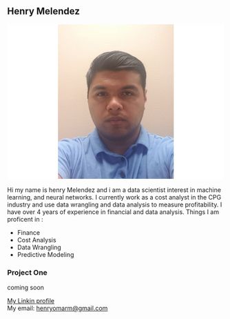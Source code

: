 ## Henry Melendez
![myimage](https://raw.githubusercontent.com/Henrymelendez/Project-page/master/self(3).jpg)

Hi my name is henry Melendez and i am a data scientist interest in machine learning, and neural networks. I currently work as a cost analyst in the CPG industry and use data wrangling and data analysis to measure profitability. I have over 4 years of experience in financial and data analysis. Things I am proficent in : 
- Finance 
- Cost Analysis 
- Data Wrangling 
- Predictive Modeling 


### Project One
coming soon 




[My Linkin profile](https://www.linkedin.com/in/henrymelendez/)    
My email: henryomarm@gmail.com 


